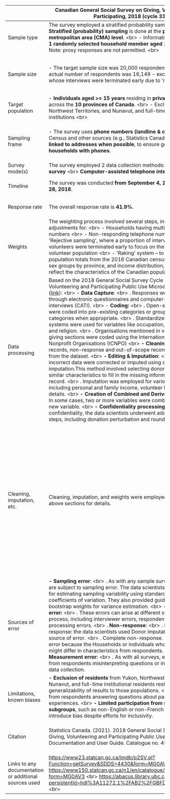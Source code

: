 |                                                       | Canadian General Social Survey on Giving, Volunteering, and Participating, 2018 (cycle 33)                                                                                                                                                                                                                                                                                                                                                                                                                                                                                                                                                                                                                                                                                                                                                                                                                                                                                                                                                                                                                                                                                                                                                                                                                                                                                                                                                                                                                                                                                                                                                                                                                                                      | Canadian Election Study Online Survey, 2019                                                                                                                                                                                                                                                                                                                                                                                                                                                                                                                                                                                                                                                                                                                                                                                                                                                                                                                                                                                                                                                                                                                                                                                                                                                                                                                                                                                                                                                                                                                                                                                                                                                                                                                                                            | Trophic niche flexibility in Glossophaga soricina: how nectar seeker sneaks an insect snack                                                                                                                                                                                                                                                                                                                              |
|-------------------------------------------------------|-------------------------------------------------------------------------------------------------------------------------------------------------------------------------------------------------------------------------------------------------------------------------------------------------------------------------------------------------------------------------------------------------------------------------------------------------------------------------------------------------------------------------------------------------------------------------------------------------------------------------------------------------------------------------------------------------------------------------------------------------------------------------------------------------------------------------------------------------------------------------------------------------------------------------------------------------------------------------------------------------------------------------------------------------------------------------------------------------------------------------------------------------------------------------------------------------------------------------------------------------------------------------------------------------------------------------------------------------------------------------------------------------------------------------------------------------------------------------------------------------------------------------------------------------------------------------------------------------------------------------------------------------------------------------------------------------------------------------------------------------|--------------------------------------------------------------------------------------------------------------------------------------------------------------------------------------------------------------------------------------------------------------------------------------------------------------------------------------------------------------------------------------------------------------------------------------------------------------------------------------------------------------------------------------------------------------------------------------------------------------------------------------------------------------------------------------------------------------------------------------------------------------------------------------------------------------------------------------------------------------------------------------------------------------------------------------------------------------------------------------------------------------------------------------------------------------------------------------------------------------------------------------------------------------------------------------------------------------------------------------------------------------------------------------------------------------------------------------------------------------------------------------------------------------------------------------------------------------------------------------------------------------------------------------------------------------------------------------------------------------------------------------------------------------------------------------------------------------------------------------------------------------------------------------------------------|--------------------------------------------------------------------------------------------------------------------------------------------------------------------------------------------------------------------------------------------------------------------------------------------------------------------------------------------------------------------------------------------------------------------------|
| Sample type                                           | The survey employed a stratified probability sample design. \<br\>  **- Stratified (probability) sampling** is done at the **province/census metropolitan area (CMA) level**. \<br\>   - Information is collected from **1 randomly selected household member aged 15 or older** \<br\>   - Note: proxy responses are not permitted. \<br\>                                                                                                                                                                                                                                                                                                                                                                                                                                                                                                                                                                                                                                                                                                                                                                                                                                                                                                                                                                                                                                                                                                                                                                                                                                                                                                                                                                                                     | The online sample for the 2019 Canadian Election Study (CES) used a two-wave panel design. It consisted of a modified rolling-cross section during the campaign period (Campaign Period Survey or CPS) and a post-election follow-up wave (Post-Election Survey or PES)                                                                                                                                                                                                                                                                                                                                                                                                                                                                                                                                                                                                                                                                                                                                                                                                                                                                                                                                                                                                                                                                                                                                                                                                                                                                                                                                                                                                                                                                                                                                | Faecal samples from wild *G. soricina* (a bat species). \<br\>    Note: in addition, they observed behaviors of captive bats.                                                                                                                                                                                                                                                                                            |
| Sample size                                           | - The target sample size was 20,000 respondents. \<br\>   - The actual number of respondents was 16,149 - excluding respondents whose interviews were terminated early due to 'rejective sampling'.                                                                                                                                                                                                                                                                                                                                                                                                                                                                                                                                                                                                                                                                                                                                                                                                                                                                                                                                                                                                                                                                                                                                                                                                                                                                                                                                                                                                                                                                                                                                             | - The Campaign Period Survey had **37,822** respondents. \<br\>   - The Post-Election Survey re-contacted **10,340 respondents** from the CPS234.                                                                                                                                                                                                                                                                                                                                                                                                                                                                                                                                                                                                                                                                                                                                                                                                                                                                                                                                                                                                                                                                                                                                                                                                                                                                                                                                                                                                                                                                                                                                                                                                                                                      | There were three types of ‘sample units’ in this research paper. \<br\>    Type 1: unit = bat Sample size = 127 bats (of which 112 were captured wild bats, and 18 captive colony bats.) \<br\>    Type 2: unit = faecal sample  Sample size = 38 (from wild bats); unknown number of sample units from captive bats \<br\>    Type 3: unit = captive bat (for observational study on insect attacks) Sample size = 15   |
| Target population                                     | - **Individuals aged \>= 15 years** residing in **private households** across the **10 provinces of Canada**. \<br\>    - Excluded Yukon, Northwest Territories, and Nunavut, and full-time residents of institutions \<br\>                                                                                                                                                                                                                                                                                                                                                                                                                                                                                                                                                                                                                                                                                                                                                                                                                                                                                                                                                                                                                                                                                                                                                                                                                                                                                                                                                                                                                                                                                                                    | The study targeted Canadian citizens and permanent residents aged \>= 18.                                                                                                                                                                                                                                                                                                                                                                                                                                                                                                                                                                                                                                                                                                                                                                                                                                                                                                                                                                                                                                                                                                                                                                                                                                                                                                                                                                                                                                                                                                                                                                                                                                                                                                                              | Wild *G. soricina* in Costa Rica, and a captive colony at the University of Bristol.                                                                                                                                                                                                                                                                                                                                     |
| Sampling frame                                        | - The survey uses **phone numbers (landline & cellular)** from the Census and other sources (e.g., Statistics Canada’s dwelling frame), **linked to addresses when possible**, to ensure good coverage of **households with phones**.                                                                                                                                                                                                                                                                                                                                                                                                                                                                                                                                                                                                                                                                                                                                                                                                                                                                                                                                                                                                                                                                                                                                                                                                                                                                                                                                                                                                                                                                                                           | The study used Qualtrics panels stratified by region and balanced for gender and age within each region. \<br\>   The regional stratification included: \<br\>   - **Atlantic** (Newfoundland and Labrador, New Brunswick, Nova Scotia, Prince Edward Island). \<br\>   - **Quebec** \<br\>   - **Ontario** \<br\>   - **Prairies** (Manitoba, Saskatchewan, Alberta). \<br\>   - **British Columbia** \<br\>                                                                                                                                                                                                                                                                                                                                                                                                                                                                                                                                                                                                                                                                                                                                                                                                                                                                                                                                                                                                                                                                                                                                                                                                                                                                                                                                                                                          | Opportunistically caught with mist nets; laboratory experiments in a flight roo, in the Santa Rosa Sector of the Area de Conservación de Guanacaste, Costa Rica.                                                                                                                                                                                                                                                         |
| Survey mode(s)                                        | The survey employed 2 data collection methods: \<br\>   **Online survey** \<br\>  **Computer-assisted telephone interviews (CATI)**                                                                                                                                                                                                                                                                                                                                                                                                                                                                                                                                                                                                                                                                                                                                                                                                                                                                                                                                                                                                                                                                                                                                                                                                                                                                                                                                                                                                                                                                                                                                                                                                             | The survey used **online surveys** for both the CPS and PES, administered **through the Qualtrics platform**.                                                                                                                                                                                                                                                                                                                                                                                                                                                                                                                                                                                                                                                                                                                                                                                                                                                                                                                                                                                                                                                                                                                                                                                                                                                                                                                                                                                                                                                                                                                                                                                                                                                                                          | - Field surveys: mist nets \<br\>   - Lab observation: Video, and acoustic recordings. \<br\>                                                                                                                                                                                                                                                                                                                            |
| Timeline                                              | The survey was conducted **from September 4, 2018 to December 28, 2018**.                                                                                                                                                                                                                                                                                                                                                                                                                                                                                                                                                                                                                                                                                                                                                                                                                                                                                                                                                                                                                                                                                                                                                                                                                                                                                                                                                                                                                                                                                                                                                                                                                                                                       | - Campaign Period Survey (CPS): September 13th to October 21st, 2019. \<br\>   - Post-election Survey (PES): October 24th to November 11th, 2019.                                                                                                                                                                                                                                                                                                                                                                                                                                                                                                                                                                                                                                                                                                                                                                                                                                                                                                                                                                                                                                                                                                                                                                                                                                                                                                                                                                                                                                                                                                                                                                                                                                                      | - Field surveys: 7 weeks from late May to early July 2009 \<br\>   - Lab observation: 9 consecutive days (exact days unclear)                                                                                                                                                                                                                                                                                            |
| Response rate                                         | The overall response rate is **41.9%**.                                                                                                                                                                                                                                                                                                                                                                                                                                                                                                                                                                                                                                                                                                                                                                                                                                                                                                                                                                                                                                                                                                                                                                                                                                                                                                                                                                                                                                                                                                                                                                                                                                                                                                         | - The **aimed-for return rate** for the **PES was 50% of the CPS sample**, but Qualtrics could not meet this target. \<br\>   - The actual response rate is not provided.                                                                                                                                                                                                                                                                                                                                                                                                                                                                                                                                                                                                                                                                                                                                                                                                                                                                                                                                                                                                                                                                                                                                                                                                                                                                                                                                                                                                                                                                                                                                                                                                                              | One-third of captured bats produced faecal pellets, but many may have consumed nectar without producing them.                                                                                                                                                                                                                                                                                                            |
| Weights                                               | The weighting process involved several steps, including adjustments for: \<br\>   - Households having multiple telephone numbers \<br\>   - Non-responding telephone numbers \<br\>   - 'Rejective sampling', where a proportion of interviews with non-volunteers were terminated early to focus on the less prevalent volunteer population \<br\>   - ‘Raking’ system – to align with population totals from the 2016 Canadian census for stratum, age-sex groups by province, and income distribution, to accurately reflect the characteristics of the Canadian population.                                                                                                                                                                                                                                                                                                                                                                                                                                                                                                                                                                                                                                                                                                                                                                                                                                                                                                                                                                                                                                                                                                                                                                 | An iterative "raking" process was used to create weights, which involves successively weighing marginal values for key demographic variables: \<br\>   - Province \<br\>   - Gender \<br\>   - Age Group \<br\>   - Education Level \<br\>    The raking procedure continued for a maximum of 200 iterations until the desired level of population representativeness was achieved.                                                                                                                                                                                                                                                                                                                                                                                                                                                                                                                                                                                                                                                                                                                                                                                                                                                                                                                                                                                                                                                                                                                                                                                                                                                                                                                                                                                                                    | Not mentioned.                                                                                                                                                                                                                                                                                                                                                                                                           |
| Data processing                                       | Based on the 2018 General Social Survey Cycle 33 Giving, Volunteering and Participating Public Use Microdata File User Guide ([link](https://abacus.library.ubc.ca/dataset.xhtml?persistentId=hdl%3A11272.1%2FAB2%2FGBFDYG&form=MG0AV3)): \<br\>    - **Data Capture**: \<br\>    . Responses were collected through electronic questionnaires and computer-assisted telephone interviews (CATI). \<br\>    - **Coding:** \<br\>    **.** Open-ended responses were coded into pre-existing categories or grouped into new categories when appropriate. \<br\>     . Standardized classification systems were used for variables like occupation, industry, language, and religion. \<br\>    . Organisations mentioned in volunteering and giving sections were coded using the International Classification of Nonprofit Organisations (ICNPO) \<br\>    **- Cleaning**: \<br\>    . Duplicate records, non-response and out-of-scope records were removed from the dataset. \<br\>    **- Editing & Imputation**: \<br\>    . Missing or incorrect data were corrected or imputed using donor imputation.This method involved selecting donor records with similar characteristics to fill in the missing information for a recipient record. \<br\>    . Imputation was employed for various variables, including personal and family income, volunteer hours, and donation details. \<br\>    **- Creation of Combined and Derived Variables:** \<br\>    . In some cases, two or more variables were combined to create a new variable. \<br\>     **- Confidentiality processing:** \<br\>    . To protect confidentiality, the data scientists underwent additional processing steps, including donation perturbation and rounding.     | **- Cleaning:** \<br\>    . The data underwent a rigorous cleaning process. Incomplete responses, duplicates, speeders (those who completed the survey too quickly), straightliners (those who selected the same response for grid questions), and postal code-province mismatches were removed. \<br\>    - **Duplicate Identification:** \<br\>    . Duplicates in the CPS were identified based on IP address and demographics: year of birth, gender, education level, employment, religion, and immigration status. In the PES, due to limited demographic variables, duplicates were identified using IP address, province, citizenship status, age, and month of birth. For both surveys, the first response of a duplicate was retained and flagged, while subsequent responses were removed. \<br\>    - **Flagged Responses:** \<br\>    . Some responses were flagged for being “inattentive” (those taking over 60 minutes) or “initial duplicates” (took the survey again later, but the initial response was kept). These were not removed but are identified by specific variables in the dataset. \<br\>    - **Imputation:** \<br\>    . No information regarding imputation methods was found in the sources.                                                                                                                                                                                                                                                                                                                                                                                                                                                                                                                                                                        | - DNA extraction, PCR, sequencing, phylogenetic analysis; \<br\>   - Acoustic and video data processing with software.                                                                                                                                                                                                                                                                                                   |
| Cleaning, imputation, etc.                            | Cleaning, imputation, and weights were employed. Please see the above sections for details.                                                                                                                                                                                                                                                                                                                                                                                                                                                                                                                                                                                                                                                                                                                                                                                                                                                                                                                                                                                                                                                                                                                                                                                                                                                                                                                                                                                                                                                                                                                                                                                                                                                     | **- Territorial Exclusion** \<br\>    - Some territories were excluded from the sampling frame, due to difficulties in collecting data for these regions. This could be a source of error, as the collected data may not accurately reflect the views and opinions of residents in these territories. \<br\>    **- Non-Response Bias in the PES** \<br\>    - The targeted response rate for the PES was **50%** of the CPS sample, however, the achieved rate is not specified. \<br\>  - This means those who chose to participate in the PES might hold different opinions than those who did not respond. \<br\>    **- Coverage Bias:** \<br\>    - This was an online survey, which could result in under-representation of certain groups (e.g., people who don’t have access to the internet, or who are not familiar with using computers, etc). \<br\>    **- Social Desirability Bias:** \<br\>    - Respondents might be influenced by social desirability bias, leading them to provide answers they perceive as more socially acceptable or favourable, even if these don't accurately reflect their true beliefs or behaviours. This can occur in any survey. \<br\>    **- Inattentive Respondents:** \<br\>     - Those taking more than 60 minutes to complete the survey were flagged. While these responses were retained, their inclusion may introduce some level of error if their prolonged engagement reflects inattentiveness or random responding. \<br\>    **- Initial Duplicate Respondents:** \<br\>    - Respondents who completed the survey multiple times had their first response retained and flagged. This approach aims to minimise data loss but still acknowledges a potential source of error as the reasons behind repeated participation remain unclear.  | - Exclusion of low-quality sequences; \<br\>   - Half of insect DNA sequences remained unidentified.                                                                                                                                                                                                                                                                                                                     |
| Sources of error                                      | **- Sampling error**: \<br\>    . As with any sample survey, the estimates are subject to sampling error. The data scientists detailed methods for estimating sampling variability using standard errors and coefficients of variation. They also provided guidance on using bootstrap weights for variance estimation. \<br\>    **- Non-sampling error:** \<br\>    . These errors can arise at different stages of the survey process, including interviewer errors, respondent errors, and data processing errors. \<br\>      **. Non-response**: \<br\>     . Partial-non response: the data scientists used Donor imputation to handle this source of error. \<br\>    . Complete non-response. This is a source of error because the Households or individuals who did not respond might differ in characteristics from respondents. \<br\>    **- Measurement error:** \<br\>    . As with all surveys, errors could arise from respondents misinterpreting questions or inaccuracies during data collection.                                                                                                                                                                                                                                                                                                                                                                                                                                                                                                                                                                                                                                                                                                                          | Please see above.                                                                                                                                                                                                                                                                                                                                                                                                                                                                                                                                                                                                                                                                                                                                                                                                                                                                                                                                                                                                                                                                                                                                                                                                                                                                                                                                                                                                                                                                                                                                                                                                                                                                                                                                                                                      | - Limited reference databases; \<br\>   - Underrepresentation of insectivory due to faecal pellet variability. \<br\>   - Misidentification of prey species \<br\>   - Variability in individual bat behavior.                                                                                                                                                                                                           |
| Limitations, known biases                             | **- Exclusion of residents** from Yukon, Northwest Territories, Nunavut, and full-time institutional residents restricted the generalizability of results to those populations. \<br\>    **- Recall bias** from respondents answering questions about past behavior or experiences. \<br\>    **- Limited participation from specific subgroups**, such as non-English or non-French speakers, could introduce bias despite efforts for inclusivity.                                                                                                                                                                                                                                                                                                                                                                                                                                                                                                                                                                                                                                                                                                                                                                                                                                                                                                                                                                                                                                                                                                                                                                                                                                                                                           | Stephenson, Laura B., Allison Harell, Daniel Rubenson and Peter John Loewen. The 2019 Canadian Election Study – Phone Survey. [<https://dimension.usherbrooke.ca/documents/CES2019Codebook.pdf?form=MG0AV3>]. \<br\>    Note: This ‘exact citation’ is as per instructed by the author of the survey.                                                                                                                                                                                                                                                                                                                                                                                                                                                                                                                                                                                                                                                                                                                                                                                                                                                                                                                                                                                                                                                                                                                                                                                                                                                                                                                                                                                                                                                                                                  | - Geographic specificity; \<br\>   - Reliance on captive bats; \<br\>   - Dietary quantification limitations. \<br\>   - Behavioral differences between captive and wild bats. \<br\>   - Captive environment; \<br\>   - Possible underestimation of call intensity in lab; \<br\>   - Intentional model bias favoring moths (noctuids) \<br\>                                                                          |
| Citation                                              | Statistics Canada. (2021). 2018 General Social Survey (Cycle 33): Giving, Volunteering and Participating Public Use Microdata File Documentation and User Guide. Catalogue no. 45-25-0011.                                                                                                                                                                                                                                                                                                                                                                                                                                                                                                                                                                                                                                                                                                                                                                                                                                                                                                                                                                                                                                                                                                                                                                                                                                                                                                                                                                                                                                                                                                                                                      | Stephenson, Laura B., Allison Harell, Daniel Rubenson and Peter John Loewen. The 2019 Canadian Election Study – Phone Survey. [<https://dimension.usherbrooke.ca/documents/CES2019Codebook.pdf?form=MG0AV3>]. \<br\>    Note: This ‘exact citation’ is as per instructed by the author of the survey.                                                                                                                                                                                                                                                                                                                                                                                                                                                                                                                                                                                                                                                                                                                                                                                                                                                                                                                                                                                                                                                                                                                                                                                                                                                                                                                                                                                                                                                                                                  | Clare, E. L., Goerlitz, H. R., Drapeau, V. A., Holderied, M. W., Adams, A. M., Nagel, J., Dumont, E. R., Hebert, P. D. N., & Fenton, M. B. (2013). Trophic niche flexibility in \*Glossophaga soricina\*: How a nectar seeker sneaks an insect snack. *Functional Ecology, 28* (3), 632–641. <https://doi.org/10.1111/1365-2435.12192>.                                                                                  |
| Links to any documentation or additional sources used | <https://www23.statcan.gc.ca/imdb/p2SV.pl?Function=getSurvey&SDDS=4430&form=MG0AV3> \<br\>  <https://www150.statcan.gc.ca/n1/en/catalogue/45250011?form=MG0AV3> \<br\>   <https://abacus.library.ubc.ca/dataset.xhtml?persistentId=hdl%3A11272.1%2FAB2%2FGBFDYG&form=MG0AV3> \<br\>                                                                                                                                                                                                                                                                                                                                                                                                                                                                                                                                                                                                                                                                                                                                                                                                                                                                                                                                                                                                                                                                                                                                                                                                                                                                                                                                                                                                                                                             | <https://dimension.usherbrooke.ca/documents/CES2019Codebook.pdf?form=MG0AV3>                                                                                                                                                                                                                                                                                                                                                                                                                                                                                                                                                                                                                                                                                                                                                                                                                                                                                                                                                                                                                                                                                                                                                                                                                                                                                                                                                                                                                                                                                                                                                                                                                                                                                                                           |  \<br\>    <https://besjournals.onlinelibrary.wiley.com/doi/epdf/10.1111/1365-2435.12192?form=MG0AV3>                                                                                                                                                                                                                                                                                                                    |
